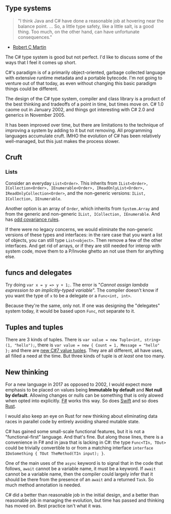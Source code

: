 ## Type systems

> "I think Java and C# have done a reasonable job at hovering near the balance point. ... So, a little type safety, like a little salt, is a good thing. Too much, on the other hand, can have unfortunate consequences."
- [Robert C Martin](http://blog.cleancoder.com/uncle-bob/2017/01/13/TypesAndTests.html)

The C# type system is good but not perfect. I'd like to discuss some of the ways that I feel it comes up short.

C#'s paradigm is of a primarily object-oriented, garbage collected language with extensive runtime metadata and a portable bytecode. I'm not going to venture out of that today, as even without changing this basic paradigm things could be different. 

The design of the C# type system, compiler and class library is a product of the best thinking and tradeoffs of a point in time, but times move on. C# 1.0 caome out in January 2002, and things got interesting with C# 2.0 and generics in November 2005.

It has been improved over time, but there are limitations to the technique of improving a system by adding to it but not removing. All programming languages accumulate cruft. IMHO the evolution of C# has been relatively well-managed, but this just makes the process slower.

## Cruft

### Lists

Consider an everyday `List<Order>`. This inherits from  `IList<Order>, ICollection<Order>, IEnumerable<Order>, IReadOnlyList<Order>, IReadOnlyCollection<Order>`, and the non-generic versions: `IList, ICollection, IEnumerable`.

Another option is an array of `Order`, which inherits from `System.Array` and from the generic and non-generic `IList, ICollection, IEnumerable`. And has [odd covariance rules](http://stackoverflow.com/q/4317459/5599).

If there were no legacy concerns, we would eliminate the non-generic versions of these types and interfaces: in the rare case that you want a list of objects, you can still type `List<object>`. Then remove a few of the other interfaces. And get rid of arrays, or if they are still needed for interop with system code, move them to a P/Invoke ghetto an not use them for anything else.

## funcs and delegates

Try doing `var x = y => y + 1;`. The error is "*Cannot assign lambda expression to an implicitly-typed variable*". The compiler doesn't know if you want the type of `x` to be a delegate or a `Func<int, int>`. 

Because they're the same, only not. If one was designing the "delegates" system today, it would be based upon `Func`, not separate to it. 

## Tuples and tuples

There are 3 kinds of tuples. There is `var value = new Tuple<int, string>(1, "hello");`, there is `var value = new { Count = 1, Message = "hello" };` and there are [new C#7 value tuples](https://www.kenneth-truyers.net/2016/01/20/new-features-in-c-sharp-7/). They are all different, all have uses, all filled a need at the time. But three kinds of tuple is *at least* one too many.

## New thinking

For a new language in 2017 as opposed to 2002, I would expect more emphasis to be placed on values being **Immutable by default** and **Not null by default**. Allowing changes or nulls can be something that is only alowed when opted into explicitly. [F#](http://fsharp.org/) works this way. So does [Swift](https://swift.org/) and so does [Rust](https://www.rust-lang.org).

I would also keep an eye on Rust for new thinking about eliminating data races in parallel code by entirely avoiding shared mutable state.

C# has gained some small-scale functional features, but it is not a "functional-first" language. And that's fine. But along those lines, there is a convenience in F# and in java that is lacking in C#: the type `Func<TIn, TOut>` could be trivially convertible to or from a matching interface `interface IDoSomething { TOut TheMethod(TIn input); }`.

One of the main uses of the `async` keyword is to signal that in the code that follows, `await` cannot be a variable name, it must be a keyword. If `await` cannot be a variable name, then the compiler could largely infer that it should be there from the presence of an `await` and a returned `Task`. So much method annotation is needed.

C# did a better than reasonable job in the initial design, and a better than reasonable job in managing the evolution, but time has passed and thinking has moved on. Best practice isn't what it was.
